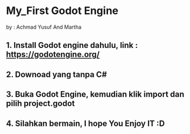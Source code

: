 # My_First Godot Engine
by : Achmad Yusuf And Martha

## 1. Install Godot engine dahulu, link : https://godotengine.org/
## 2. Downoad yang tanpa C#
## 3. Buka Godot Engine, kemudian klik import dan pilih project.godot
## 4. Silahkan bermain, I hope You Enjoy IT :D
